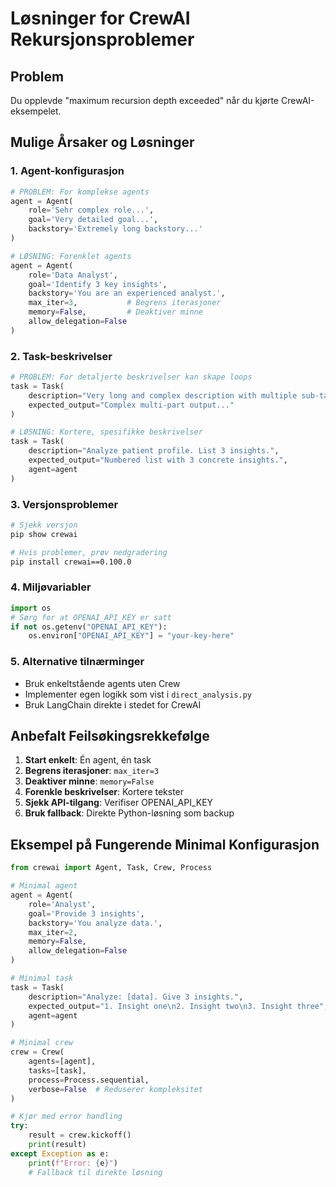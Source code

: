 # Løsninger for CrewAI Rekursjonsproblemer

## Problem
Du opplevde "maximum recursion depth exceeded" når du kjørte CrewAI-eksempelet.

## Mulige Årsaker og Løsninger

### 1. **Agent-konfigurasjon**
```python
# PROBLEM: For komplekse agents
agent = Agent(
    role='Sehr complex role...',
    goal='Very detailed goal...',
    backstory='Extremely long backstory...'
)

# LØSNING: Forenklet agents
agent = Agent(
    role='Data Analyst',
    goal='Identify 3 key insights',
    backstory='You are an experienced analyst.',
    max_iter=3,           # Begrens iterasjoner
    memory=False,         # Deaktiver minne
    allow_delegation=False
)
```

### 2. **Task-beskrivelser**
```python
# PROBLEM: For detaljerte beskrivelser kan skape loops
task = Task(
    description="Very long and complex description with multiple sub-tasks...",
    expected_output="Complex multi-part output..."
)

# LØSNING: Kortere, spesifikke beskrivelser
task = Task(
    description="Analyze patient profile. List 3 insights.",
    expected_output="Numbered list with 3 concrete insights.",
    agent=agent
)
```

### 3. **Versjonsproblemer**
```bash
# Sjekk versjon
pip show crewai

# Hvis problemer, prøv nedgradering
pip install crewai==0.100.0
```

### 4. **Miljøvariabler**
```python
import os
# Sørg for at OPENAI_API_KEY er satt
if not os.getenv("OPENAI_API_KEY"):
    os.environ["OPENAI_API_KEY"] = "your-key-here"
```

### 5. **Alternative tilnærminger**
- Bruk enkeltstående agents uten Crew
- Implementer egen logikk som vist i `direct_analysis.py`
- Bruk LangChain direkte i stedet for CrewAI

## Anbefalt Feilsøkingsrekkefølge

1. **Start enkelt**: Én agent, én task
2. **Begrens iterasjoner**: `max_iter=3`
3. **Deaktiver minne**: `memory=False`
4. **Forenkle beskrivelser**: Kortere tekster
5. **Sjekk API-tilgang**: Verifiser OPENAI_API_KEY
6. **Bruk fallback**: Direkte Python-løsning som backup

## Eksempel på Fungerende Minimal Konfigurasjon

```python
from crewai import Agent, Task, Crew, Process

# Minimal agent
agent = Agent(
    role='Analyst',
    goal='Provide 3 insights',
    backstory='You analyze data.',
    max_iter=2,
    memory=False,
    allow_delegation=False
)

# Minimal task
task = Task(
    description="Analyze: [data]. Give 3 insights.",
    expected_output="1. Insight one\n2. Insight two\n3. Insight three",
    agent=agent
)

# Minimal crew
crew = Crew(
    agents=[agent],
    tasks=[task],
    process=Process.sequential,
    verbose=False  # Reduserer kompleksitet
)

# Kjør med error handling
try:
    result = crew.kickoff()
    print(result)
except Exception as e:
    print(f"Error: {e}")
    # Fallback til direkte løsning
``` 